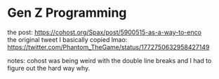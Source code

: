 # Gen Z Programming
the post: <https://cohost.org/Spax/post/5900515-as-a-way-to-enco>  
the original tweet I basically copied lmao: <https://twitter.com/Phantom_TheGame/status/1772750632958427149>

notes: cohost was being weird with the double line breaks and I had to figure out the hard way why.
